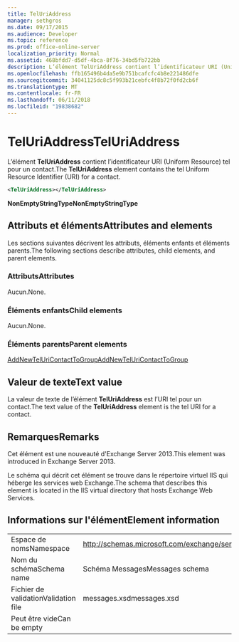```yaml
---
title: TelUriAddress
manager: sethgros
ms.date: 09/17/2015
ms.audience: Developer
ms.topic: reference
ms.prod: office-online-server
localization_priority: Normal
ms.assetid: 468bfdd7-d5df-4bca-8f76-34bd5fb722bb
description: L’élément TelUriAddress contient l’identificateur URI (Uniform Resource) tel pour un contact.
ms.openlocfilehash: ffb165496b4da5e9b751bcafcfc4b8e221486dfe
ms.sourcegitcommit: 34041125dc8c5f993b21cebfc4f8b72f0fd2cb6f
ms.translationtype: MT
ms.contentlocale: fr-FR
ms.lasthandoff: 06/11/2018
ms.locfileid: "19838682"
---
```

# <a name="teluriaddress"></a><span data-ttu-id="554d8-103">TelUriAddress</span><span class="sxs-lookup"><span data-stu-id="554d8-103">TelUriAddress</span></span>

<span data-ttu-id="554d8-104">L’élément **TelUriAddress** contient l’identificateur URI (Uniform Resource) tel pour un contact.</span><span class="sxs-lookup"><span data-stu-id="554d8-104">The **TelUriAddress** element contains the tel Uniform Resource Identifier (URI) for a contact.</span></span> 
  
```XML
<TelUriAddress></TelUriAddress>
```

 <span data-ttu-id="554d8-105">**NonEmptyStringType**</span><span class="sxs-lookup"><span data-stu-id="554d8-105">**NonEmptyStringType**</span></span>
## <a name="attributes-and-elements"></a><span data-ttu-id="554d8-106">Attributs et éléments</span><span class="sxs-lookup"><span data-stu-id="554d8-106">Attributes and elements</span></span>

<span data-ttu-id="554d8-107">Les sections suivantes décrivent les attributs, éléments enfants et éléments parents.</span><span class="sxs-lookup"><span data-stu-id="554d8-107">The following sections describe attributes, child elements, and parent elements.</span></span>
  
### <a name="attributes"></a><span data-ttu-id="554d8-108">Attributs</span><span class="sxs-lookup"><span data-stu-id="554d8-108">Attributes</span></span>

<span data-ttu-id="554d8-109">Aucun.</span><span class="sxs-lookup"><span data-stu-id="554d8-109">None.</span></span>
  
### <a name="child-elements"></a><span data-ttu-id="554d8-110">Éléments enfants</span><span class="sxs-lookup"><span data-stu-id="554d8-110">Child elements</span></span>

<span data-ttu-id="554d8-111">Aucun.</span><span class="sxs-lookup"><span data-stu-id="554d8-111">None.</span></span>
  
### <a name="parent-elements"></a><span data-ttu-id="554d8-112">Éléments parents</span><span class="sxs-lookup"><span data-stu-id="554d8-112">Parent elements</span></span>

[<span data-ttu-id="554d8-113">AddNewTelUriContactToGroup</span><span class="sxs-lookup"><span data-stu-id="554d8-113">AddNewTelUriContactToGroup</span></span>](addnewteluricontacttogroup.md)
  
## <a name="text-value"></a><span data-ttu-id="554d8-114">Valeur de texte</span><span class="sxs-lookup"><span data-stu-id="554d8-114">Text value</span></span>

<span data-ttu-id="554d8-115">La valeur de texte de l’élément **TelUriAddress** est l’URI tel pour un contact.</span><span class="sxs-lookup"><span data-stu-id="554d8-115">The text value of the **TelUriAddress** element is the tel URI for a contact.</span></span> 
  
## <a name="remarks"></a><span data-ttu-id="554d8-116">Remarques</span><span class="sxs-lookup"><span data-stu-id="554d8-116">Remarks</span></span>

<span data-ttu-id="554d8-117">Cet élément est une nouveauté d'Exchange Server 2013.</span><span class="sxs-lookup"><span data-stu-id="554d8-117">This element was introduced in Exchange Server 2013.</span></span>
  
<span data-ttu-id="554d8-118">Le schéma qui décrit cet élément se trouve dans le répertoire virtuel IIS qui héberge les services web Exchange.</span><span class="sxs-lookup"><span data-stu-id="554d8-118">The schema that describes this element is located in the IIS virtual directory that hosts Exchange Web Services.</span></span>
  
## <a name="element-information"></a><span data-ttu-id="554d8-119">Informations sur l'élément</span><span class="sxs-lookup"><span data-stu-id="554d8-119">Element information</span></span>

|||
|:-----|:-----|
|<span data-ttu-id="554d8-120">Espace de noms</span><span class="sxs-lookup"><span data-stu-id="554d8-120">Namespace</span></span>  <br/> |http://schemas.microsoft.com/exchange/services/2006/messages  <br/> |
|<span data-ttu-id="554d8-121">Nom du schéma</span><span class="sxs-lookup"><span data-stu-id="554d8-121">Schema name</span></span>  <br/> |<span data-ttu-id="554d8-122">Schéma Messages</span><span class="sxs-lookup"><span data-stu-id="554d8-122">Messages schema</span></span>  <br/> |
|<span data-ttu-id="554d8-123">Fichier de validation</span><span class="sxs-lookup"><span data-stu-id="554d8-123">Validation file</span></span>  <br/> |<span data-ttu-id="554d8-124">messages.xsd</span><span class="sxs-lookup"><span data-stu-id="554d8-124">messages.xsd</span></span>  <br/> |
|<span data-ttu-id="554d8-125">Peut être vide</span><span class="sxs-lookup"><span data-stu-id="554d8-125">Can be empty</span></span>  <br/> ||
   

